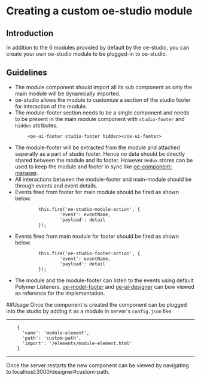 # Creating a custom oe-studio module

## Introduction
In addition to the 6 modules provided by default by the oe-studio, you can create your own oe-studio module to be plugged-in to oe-studio.

## Guidelines
*   The module component should import all its sub component as only the main module will be dynamically imported.
*   oe-studio allows the module to customize a section of the studio footer for interaction of the module.
*   The module-footer section needs to be a single component and needs to be present in the main module component with `studio-footer` and `hidden` attributes.
```
        <oe-ui-footer studio-footer hidden></oe-ui-footer>
```
*   The module-footer will be extracted from the module and attached seperatly as a part of studio footer. Hence no data should be directly shared between the module and its footer. However `Redux` stores can be used to keep the module and footer in sync like [oe-component-manager](https://github.com/EdgeVerve/oe-component-manager/blob/master/oe-component-manager.html).
*   All interactions between the module-footer and main-module should be through events and event details.
*   Events fired from footer for main module should be fired as shown below.

```
            this.fire('oe-studio-module-action', {
					'event': eventName,
					'payload': detail
			});
```

*   Events fired from main module for footer should be fired as shown below.

```
            this.fire('oe-studio-footer-action', {
					'event': eventName,
					'payload': detail
			});
```

*   The module and the module-footer can listen to the events using default Polymer Listeners.  [oe-model-footer](https://github.com/EdgeVerve/oe-model-manager/blob/master/elements/oe-model-footer.html) and [oe-ui-designer](https://github.com/EdgeVerve/oe-ui-designer/blob/master/oe-ui-designer.html) can bew viewed as reference for the implementation.

##Usage
Once the component is created the component can be plugged into the studio by adding it as a module in server's `config.json` like
* * *
```
    {
      'name': 'module-element',
      'path': 'custom-path',
      'import': '/elements/module-element.html'
    }
```
* * *

Once the server restarts the new component can be viewed by navigating to localhost:3000/designer#custom-path.
